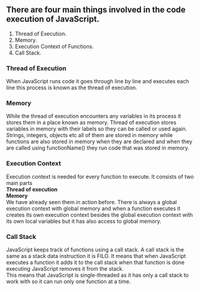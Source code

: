 ## There are four main things involved in the code execution of JavaScript.
1. Thread of Execution.
2. Memory.
3. Execution Context of Functions.
4. Call Stack.

### Thread of Execution
When JavaScript runs code it goes through line by line and executes each line this process is known as the thread of execution.
### Memory
While the thread of execution encounters any variables in its process it stores them in a place known as memory. Thread of execution stores variables in memory with their labels so they can be called or used again.<br>
Strings, integers, objects etc all of them are stored in memory while functions are also stored in memory when they are declared and when they are called using 
functionName()
they run code that was stored in memory.
### Execution Context
Execution context is needed for every function to execute. It consists of two main parts <br>
**Thread of execution <br>
 Memory<br>**
We have already seen them in action before. There is always a global execution context with global memory
and when a function executes it creates its own execution context besides the global execution context with its own local variables but it has also access to global memory.
### Call Stack
JavaScript keeps track of functions using a call stack. A call stack is the same as a stack data instruction it is FILO. It means that when JavaScript executes a function it adds it to the call stack when that function is done executing JavaScript removes it from the stack. <br>
This means that JavaScript is single-threaded as it has only a call stack to work with so it can run only one function at a time.

